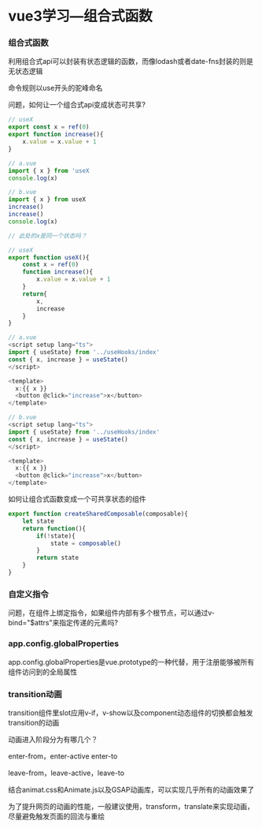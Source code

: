 # vue3学习—组合式函数

### 组合式函数

利用组合式api可以封装有状态逻辑的函数，而像lodash或者date-fns封装的则是无状态逻辑

命令规则以use开头的驼峰命名

问题，如何让一个组合式api变成状态可共享?

```javascript
// useX
export const x = ref(0)
export function increase(){
    x.value = x.value + 1
}

// a.vue
import { x } from 'useX
console.log(x)

// b.vue
import { x } from useX
increase()
increase()
console.log(x)

// 此处的x是同一个状态吗？
```

```javascript
// useX
export function useX(){
    const x = ref(0)
    function increase(){
        x.value = x.value + 1
    }
    return{
        x,
        increase
    }
}

// a.vue
<script setup lang="ts">
import { useState} from '../useHooks/index'
const { x, increase } = useState()
</script>

<template>
  x:{{ x }}
  <button @click="increase">x</button>
</template>

// b.vue
<script setup lang="ts">
import { useState} from '../useHooks/index'
const { x, increase } = useState()
</script>

<template>
  x:{{ x }}
  <button @click="increase">x</button>
</template>

```

如何让组合式函数变成一个可共享状态的组件

```typescript
export function createSharedComposable(composable){
    let state
    return function(){
        if(!state){
            state = composable()
        }
        return state
    }
}
```

### 自定义指令

问题，在组件上绑定指令，如果组件内部有多个根节点，可以通过v-bind="$attrs"来指定传递的元素吗?



### app.config.globalProperties

app.config.globalProperties是vue.prototype的一种代替，用于注册能够被所有组件访问到的全局属性



### transition动画

transition组件里slot应用v-if，v-show以及component动态组件的切换都会触发transition的动画

动画进入阶段分为有哪几个？

enter-from，enter-active  enter-to

leave-from，leave-active，leave-to

结合animat.css和Animate.js以及GSAP动画库，可以实现几乎所有的动画效果了

为了提升网页的动画的性能，一般建议使用，transform，translate来实现动画，尽量避免触发页面的回流与重绘







